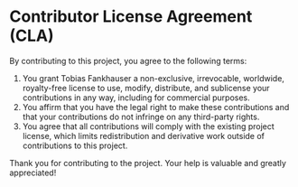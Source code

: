 # Contributor License Agreement (CLA)

By contributing to this project, you agree to the following terms:

1. You grant Tobias Fankhauser a non-exclusive, irrevocable, worldwide, royalty-free license to use, modify, distribute, and sublicense your contributions in any way, including for commercial purposes.
2. You affirm that you have the legal right to make these contributions and that your contributions do not infringe on any third-party rights.
3. You agree that all contributions will comply with the existing project license, which limits redistribution and derivative work outside of contributions to this project.

Thank you for contributing to the project. Your help is valuable and greatly appreciated!

